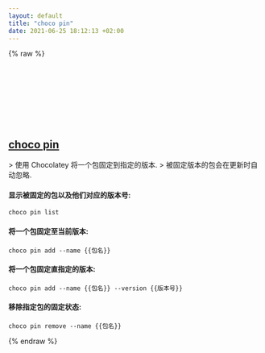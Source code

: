 ```yaml
---
layout: default
title: "choco pin"
date: 2021-06-25 18:12:13 +02:00
---
```

{% raw %}
<h2 id="choco-pin">
  <a href="/zh/windows/choco-pin.html">choco pin</a> <a href="#choco-pin"><svg class="icon">
    <use href="/assets/images/unicode_sprite.svg#link" />
  </svg></a>
</h2>
> 使用 Chocolatey 将一个包固定到指定的版本.
> 被固定版本的包会在更新时自动忽略.

#### 显示被固定的包以及他们对应的版本号:
```shell
choco pin list
```
#### 将一个包固定至当前版本:
```shell
choco pin add --name {{包名}}
```
#### 将一个包固定直指定的版本:
```shell
choco pin add --name {{包名}} --version {{版本号}}
```
#### 移除指定包的固定状态:
```shell
choco pin remove --name {{包名}}
```
{% endraw %}
